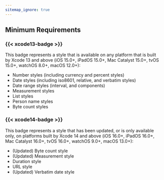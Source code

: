 ```yaml
---
sitemap_ignore: true
---
```

## Minimum Requirements

<h3 id="xcode13">{{< xcode13-badge >}}</h3>

This badge represents a style that is available on any platform that is built by Xcode 13 and above (iOS 15.0+, iPadOS 15.0+, Mac Catalyst 15.0+, tvOS 15.0+, watchOS 8.0+, macOS 12.0+):

- Number styles (including currency and percent styles)
- Date styles (including iso8601, relative, and verbatim styles)
- Date range styles (interval, and components)
- Measurement styles
- List styles
- Person name styles
- Byte count styles

<h3 id="xcode14">{{< xcode14-badge >}}</h3>

This badge represents a style that has been updated, or is only available only, on platforms built by Xcode 14 and above (iOS 16.0+, iPadOS 16.0+, Mac Catalyst 16.0+, tvOS 16.0+, watchOS 9.0+, macOS 13.0+):

- (Updated) Byte count style
- (Updated) Measurement style
- Duration style
- URL style
- (Updated) Verbatim date style

